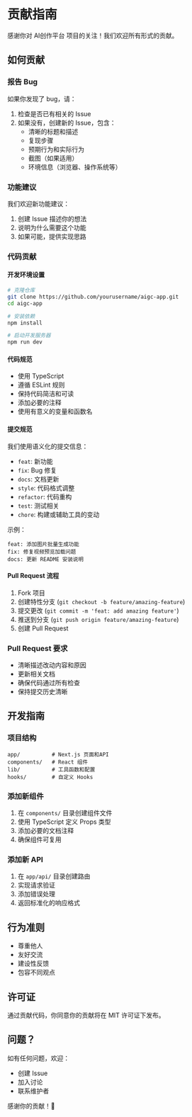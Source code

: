 # 贡献指南

感谢你对 AI创作平台 项目的关注！我们欢迎所有形式的贡献。

## 如何贡献

### 报告 Bug

如果你发现了 bug，请：

1. 检查是否已有相关的 Issue
2. 如果没有，创建新的 Issue，包含：
   - 清晰的标题和描述
   - 复现步骤
   - 预期行为和实际行为
   - 截图（如果适用）
   - 环境信息（浏览器、操作系统等）

### 功能建议

我们欢迎新功能建议：

1. 创建 Issue 描述你的想法
2. 说明为什么需要这个功能
3. 如果可能，提供实现思路

### 代码贡献

#### 开发环境设置

```bash
# 克隆仓库
git clone https://github.com/yourusername/aigc-app.git
cd aigc-app

# 安装依赖
npm install

# 启动开发服务器
npm run dev
```

#### 代码规范

- 使用 TypeScript
- 遵循 ESLint 规则
- 保持代码简洁和可读
- 添加必要的注释
- 使用有意义的变量和函数名

#### 提交规范

我们使用语义化的提交信息：

- `feat`: 新功能
- `fix`: Bug 修复
- `docs`: 文档更新
- `style`: 代码格式调整
- `refactor`: 代码重构
- `test`: 测试相关
- `chore`: 构建或辅助工具的变动

示例：
```
feat: 添加图片批量生成功能
fix: 修复视频预览加载问题
docs: 更新 README 安装说明
```

#### Pull Request 流程

1. Fork 项目
2. 创建特性分支 (`git checkout -b feature/amazing-feature`)
3. 提交更改 (`git commit -m 'feat: add amazing feature'`)
4. 推送到分支 (`git push origin feature/amazing-feature`)
5. 创建 Pull Request

### Pull Request 要求

- 清晰描述改动内容和原因
- 更新相关文档
- 确保代码通过所有检查
- 保持提交历史清晰

## 开发指南

### 项目结构

```
app/          # Next.js 页面和API
components/   # React 组件
lib/          # 工具函数和配置
hooks/        # 自定义 Hooks
```

### 添加新组件

1. 在 `components/` 目录创建组件文件
2. 使用 TypeScript 定义 Props 类型
3. 添加必要的文档注释
4. 确保组件可复用

### 添加新 API

1. 在 `app/api/` 目录创建路由
2. 实现请求验证
3. 添加错误处理
4. 返回标准化的响应格式

## 行为准则

- 尊重他人
- 友好交流
- 建设性反馈
- 包容不同观点

## 许可证

通过贡献代码，你同意你的贡献将在 MIT 许可证下发布。

## 问题？

如有任何问题，欢迎：
- 创建 Issue
- 加入讨论
- 联系维护者

感谢你的贡献！🎉

